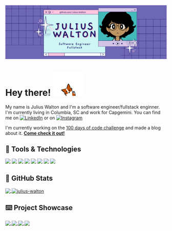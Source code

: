 
<img src="https://github.com/Julius-Walton/Julius-Walton/blob/main/banner.svg" alt="Header">

# Hey there! <img src="https://github.com/Julius-Walton/Julius-Walton/blob/main/wave%20dog.gif?raw=true" width="100px">
My name is Julius Walton and I'm a software engineer/fullstack enginner. I'm currently living in Columbia, SC and work for Capgemini. You can find me on [![LinkedIn][3.2]][3] or on [![Instagram][1.2]][1]

I'm currently working on the [100 days of code challenge](https://www.100daysofcode.com/) and made a blog about it. [**Come check it out!**](https://julius-walton.github.io/)


## 👾 Tools & Technologies
![](https://img.shields.io/badge/JavaScript-323330?style=for-the-badge&logo=javascript&logoColor=F7DF1E)
![](https://img.shields.io/badge/Java-ED8B00?style=for-the-badge&logo=java&logoColor=white)
![](https://img.shields.io/badge/React-20232A?style=for-the-badge&logo=react&logoColor=61DAFB)
![](https://img.shields.io/badge/Redux-593D88?style=for-the-badge&logo=redux&logoColor=white)
![](https://img.shields.io/badge/C-00599C?style=for-the-badge&logo=c&logoColor=white)
![](https://img.shields.io/badge/Go-00ADD8?style=for-the-badge&logo=go&logoColor=white)
![](https://img.shields.io/badge/HTML5-E34F26?style=for-the-badge&logo=html5&logoColor=white)
![](https://img.shields.io/badge/CSS3-1572B6?style=for-the-badge&logo=css3&logoColor=white)

## 🧮 GitHub Stats
<a href="https://github.com/Julius-Walton">
  <img align="center" src="https://github-readme-stats.vercel.app/api/top-langs/?username=Julius-Walton&hide=html,tex&title_color=ffffff&text_color=c9cacc&icon_color=2bbc8a&bg_color=1d1f21&langs_count=3" />
</a>
<a href="https://github.com/Julius-Walton">
  <img align="center" src="" alt="julius-walton" />
</a>

## ⌨️ Project Showcase
<a href="https://github.com/Julius-Walton/julius-walton.github.io">
  <img align="center" height="125px" src="https://github-readme-stats.vercel.app/api/pin/?username=julius-walton&repo=julius-walton.github.io&title_color=ffffff&text_color=c9cacc&icon_color=2bbc8a&bg_color=1d1f21" />
</a>
<a href="https://github.com/Julius-Walton/netflix-clone">
  <img align="center" height="125px" src="https://github-readme-stats.vercel.app/api/pin/?username=julius-walton&repo=netflix-clone&title_color=ffffff&text_color=c9cacc&icon_color=2bbc8a&bg_color=1d1f21" />
</a>
<a href="https://github.com/Julius-Walton/USACE-Jetties">
  <img align="center" height="125px" src="https://github-readme-stats.vercel.app/api/pin/?username=julius-walton&repo=USACE-Jetties&title_color=ffffff&text_color=c9cacc&icon_color=2bbc8a&bg_color=1d1f21" />
</a>
<a href="https://github.com/Julius-Walton/CirdlesWebUI">
  <img align="center" height="125px" src="https://github-readme-stats.vercel.app/api/pin/?username=julius-walton&repo=CirdlesWebUI&title_color=ffffff&text_color=c9cacc&icon_color=2bbc8a&bg_color=1d1f21" />
</a>

<!-- icons -->
[1.2]: https://img.shields.io/badge/Instagram-E4405F?style=for-the-badge&logo=instagram&logoColor=white
[3.2]: https://img.shields.io/badge/LinkedIn-0077B5?style=for-the-badge&logo=linkedin&logoColor=white

<!-- links to social media accounts -->
[1]: https://www.instagram.com/shios_os/
[3]: https://www.linkedin.com/in/julius-walton-10a2a714a/

<!-- Resources -->
<!-- GitHub Stats: https://github.com/anuraghazra/github-readme-stats -->
<!-- Icons: https://github.com/alexandresanlim/Badges4-README.md-Profile -->
<!-- Emojis: https://emojipedia.org/emoji/ -->

